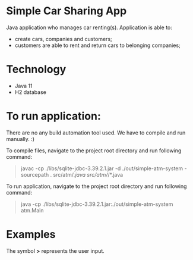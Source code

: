 # Simple Car Sharing App
Java application who manages car renting(s).
Application is able to:
- create cars, companies and customers;
- customers are able to rent and return cars to belonging companies;

# Technology
- Java 11
- H2 database

# To run application:
There are no any build automation tool used. We have to compile and run manually. :)

To compile files, navigate to the project root directory and run following command:
> javac -cp ./libs/sqlite-jdbc-3.39.2.1.jar -d ./out/simple-atm-system -sourcepath . src/atm/*.java src/atm/*/*.java

To run application, navigate to the project root directory and run following command:
> java -cp ./libs/sqlite-jdbc-3.39.2.1.jar:./out/simple-atm-system atm.Main

# Examples
The symbol **>** represents the user input.
